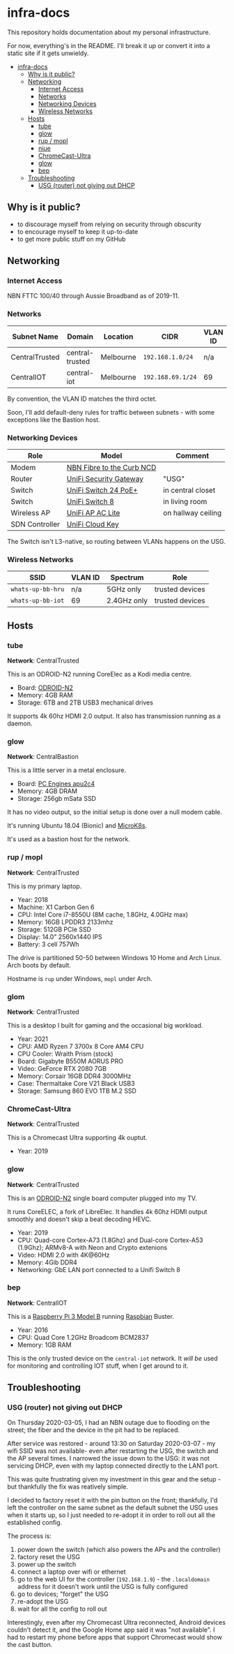 # infra-docs

This repository holds documentation about my personal infrastructure.

For now, everything's in the README. I'll break it up or convert it into a
static site if it gets unwieldy.

- [infra-docs](#infra-docs)
  - [Why is it public?](#why-is-it-public)
  - [Networking](#networking)
    - [Internet Access](#internet-access)
    - [Networks](#networks)
    - [Networking Devices](#networking-devices)
    - [Wireless Networks](#wireless-networks)
  - [Hosts](#hosts)
    - [tube](#tube)
    - [glow](#glow)
    - [rup / mopl](#rup--mopl)
    - [niue](#niue)
    - [ChromeCast-Ultra](#chromecast-ultra)
    - [glow](#glow-1)
    - [bep](#bep)
  - [Troubleshooting](#troubleshooting)
    - [USG (router) not giving out DHCP](#usg-router-not-giving-out-dhcp)

## Why is it public?

* to discourage myself from relying on security through obscurity
* to encourage myself to keep it up-to-date
* to get more public stuff on my GitHub

## Networking

### Internet Access

NBN FTTC 100/40 through Aussie Broadband as of 2019-11.

### Networks

| Subnet Name      | Domain          | Location  | CIDR              | VLAN ID |
| ---------------- | --------------- | --------- | ----------------- | ------- |
| CentralTrusted   | central-trusted | Melbourne | `192.168.1.0/24`  | n/a     |
| CentralIOT       | central-iot     | Melbourne | `192.168.69.1/24` | 69      |

By convention, the VLAN ID matches the third octet.

Soon, I'll add default-deny rules for traffic between subnets - with some exceptions like the Bastion host.

### Networking Devices

| Role           | Model                                                                                                             | Comment            |
| -------------- | ----------------------------------------------------------------------------------------------------------------- | ------------------ |
| Modem          | [NBN Fibre to the Curb NCD](https://www.nbnco.com.au/learn/network-technology/fibre-to-the-curb-explained-fttc)   |                    |
| Router         | [UniFi Security Gateway](https://www.ui.com/unifi-routing/usg/)                                                   | "USG"              |
| Switch         | [UniFi Switch 24 PoE+](https://www.ui.com/unifi-switching/unifi-switch-2448/)                                     | in central closet  |
| Switch         | [UniFi Switch 8](https://www.ui.com/unifi-switching/unifi-switch-8/)                                              | in living room     |
| Wireless AP    | [UniFi AP AC Lite](https://www.ui.com/unifi/unifi-ap-ac-lite/)                                                    | on hallway ceiling |
| SDN Controller | [UniFi Cloud Key](https://www.ui.com/unifi/unifi-cloud-key/)                                                      |                    |

The Switch isn't L3-native, so routing between VLANs happens on the USG.

### Wireless Networks

| SSID                | VLAN ID | Spectrum    | Role            |
| ------------------- | ------- | ----------- | --------------- |
| `whats-up-bb-hru`   | n/a     | 5GHz only   | trusted devices |
| `whats-up-bb-iot`   | 69      | 2.4GHz only | trusted devices |

## Hosts

### tube

**Network**: CentralTrusted

This is an ODROID-N2 running CoreElec as a Kodi media centre.

* Board: [ODROID-N2](https://www.hardkernel.com/shop/odroid-n2-with-4gbyte-ram/)
* Memory: 4GB RAM
* Storage: 6TB and 2TB USB3 mechanical drives

It supports 4k 60hz HDMI 2.0 output. It also has transmission running as a daemon.

### glow

**Network**: CentralBastion

This is a little server in a metal enclosure.

* Board: [PC Engines apu2c4](https://pcengines.ch/apu2c4.htm)
* Memory: 4GB DRAM
* Storage: 256gb mSata SSD

It has no video output, so the initial setup is done over a null modem cable.

It's running Ubuntu 18.04 (Bionic) and [MicroK8s](https://microk8s.io/).

It's used as a bastion host for the network.

### rup / mopl

**Network**: CentralTrusted

This is my primary laptop.

* Year: 2018
* Machine: X1 Carbon Gen 6
* CPU: Intel Core i7-8550U (8M cache, 1.8GHz, 4.0GHz max)
* Memory: 16GB LPDDR3 2133mhz
* Storage: 512GB PCIe SSD
* Display: 14.0" 2560x1440 IPS
* Battery: 3 cell 757Wh

The drive is partitioned 50-50 between Windows 10 Home and Arch Linux. Arch boots by default.

Hostname is `rup` under Windows, `mopl` under Arch.

### glom

**Network**: CentralTrusted

This is a desktop I built for gaming and the occasional big workload.

* Year: 2021
* CPU: AMD Ryzen 7 3700x 8 Core AM4 CPU
* CPU Cooler: Wraith Prism (stock)
* Board: Gigabyte B550M AORUS PRO
* Video: GeForce RTX 2080 7GB
* Memory: Corsair 16GB DDR4 3000MHz
* Case: Thermaltake Core V21 Black USB3
* Storage: Samsung 860 EVO 1TB M.2 SSD

### ChromeCast-Ultra

**Network**: CentralTrusted

This is a Chromecast Ultra supporting 4k ouptut.

* Year: 2019

### glow

**Network**: CentralTrusted

This is an [ODROID-N2](https://www.hardkernel.com/shop/odroid-n2-with-4gbyte-ram/) single board computer plugged into my TV.

It runs CoreELEC, a fork of LibreElec. It handles 4k 60hz HDMI output smoothly and doesn't skip a beat decoding HEVC.

* Year: 2019
* CPU: Quad-core Cortex-A73 (1.8Ghz) and Dual-core Cortex-A53 (1.9Ghz); ARMv8-A with Neon and Crypto extenions
* Video: HDMI 2.0 with 4K@60Hz
* Memory: 4Gib DDR4
* Networking: GbE LAN port connected to a Unifi Switch 8

### bep

**Network**: CentralIOT

This is a [Raspberry Pi 3 Model B](https://www.raspberrypi.org/products/raspberry-pi-3-model-b/) running [Raspbian](https://en.wikipedia.org/wiki/Raspbian) Buster.

* Year: 2016
* CPU: Quad Core 1.2GHz Broadcom BCM2837
* Memory: 1GB RAM

This is the only trusted device on the `central-iot` network. It _will be_ used for monitoring and controlling IOT stuff, when I get around to it.

## Troubleshooting

### USG (router) not giving out DHCP

On Thursday 2020-03-05, I had an NBN outage due to flooding on the street; the fiber and the device in the pit had to be replaced.

After service was restored - around 13:30 on Saturday 2020-03-07 - my wifi SSID was not available- even after restarting the USG, the switch and the AP several times. I narrowed the issue down to the USG: it was not servicing DHCP, even with my laptop connected directly to the LAN1 port.

This was quite frustrating given my investment in this gear and the setup - but thankfully the fix was reatively simple.

I decided to factory reset it with the pin button on the front; thankfully, I'd left the controller on the same subnet as the default subnet the USG uses when it starts up, so I just needed to re-adopt it in order to roll out all the established config.

The process is:

1. power down the switch (which also powers the APs and the controller)
2. factory reset the USG
3. power up the switch
4. connect a laptop over wifi or ethernet
5. go to the web UI for the controller (`192.168.1.9`) - the `.localdomain` address for it doesn't work until the USG is fully configured
6. go to devices; "forget" the USG
7. re-adopt the USG
8. wait for all the config to roll out

Interestingly, even after my Chromecast Ultra reconnected, Android devices couldn't detect it, and the Google Home app said it was "not available". I had to restart my phone before apps that support Chromecast would show the cast button.